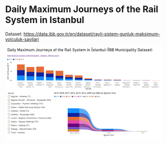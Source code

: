 # Daily Maximum Journeys of the Rail System in Istanbul
Dataset: https://data.ibb.gov.tr/en/dataset/rayli-sistem-gunluk-maksimum-yolculuk-sayilari
<p align="center">
  <img src = "https://github.com/bkullukcu/Daily-Maximum-Journeys-of-the-Rail-System-in-Istanbul/blob/master/Daily%20Maximum%20Journeys%20of%20the%20Rail%20System%20in%20%C4%B0stanbul%20(%C4%B0BB%20Municipality%20Dataset).png" width = "500" height = "300" align = "center">
</p>
